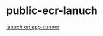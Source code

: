 # public-ecr-lanuch


[lanuch on app-runner](https://us-east-1.console.aws.amazon.com/apprunner/home?region=ap-northeast-1#/create?serviceName=ecrtest&imageUri=public.ecr.aws%2Fnginx%2Fnginx%3Alatest&port=80&from=public-gallery)
